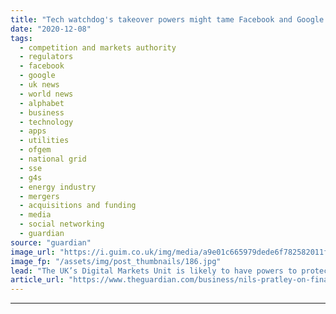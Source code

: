 ```yaml
---
title: "Tech watchdog's takeover powers might tame Facebook and Google at last | Nils Pratley"
date: "2020-12-08"
tags: 
  - competition and markets authority
  - regulators
  - facebook
  - google
  - uk news
  - world news
  - alphabet
  - business
  - technology
  - apps
  - utilities
  - ofgem
  - national grid
  - sse
  - g4s
  - energy industry
  - mergers
  - acquisitions and funding
  - media
  - social networking
  - guardian
source: "guardian"
image_url: "https://i.guim.co.uk/img/media/a9e01c665979dede6f782582011fb563bf8a250b/0_179_3400_2042/master/3400.jpg?width=460&quality=85&auto=format&fit=max&s=f366de4265b9f54ddd5e6ccfed809eb8"
image_fp: "/assets/img/post_thumbnails/186.jpg"
lead: "The UK’s Digital Markets Unit is likely to have powers to protect startups from the giants, and about time tooDon’t imagine that the UK’s national debt can be eroded by whacking Facebook, Google et al with fines worth 10% of their worldwide revenues...."
article_url: "https://www.theguardian.com/business/nils-pratley-on-finance/2020/dec/08/watchdogs-proposed-takeover-powers-might-tame-facebook-and-google-at-last"
---
```


---
